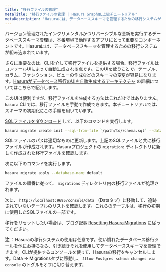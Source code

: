```yaml
---
title: "移行ファイルの管理"
metaTitle: "移行ファイルの管理 | Hasura GraphQL上級チュートリアル"
metaDescription: "Hasuraには、データベーススキーマを管理するための移行システムが組み込まれています。バージョン管理されたインクリメンタルかつリバーシブルな更新を実行するデータベーススキーマ管理は、本番環境で動作するアプリにとって重要なコンポーネントです。"
---
```


バージョン管理されたインクリメンタルかつリバーシブルな更新を実行するデータベーススキーマ管理は、本番環境で動作するアプリにとって重要なコンポーネントです。Hasuraには、データベーススキーマを管理するための移行システムが組み込まれています。

さらに重要なのは、CLIを介して移行ファイルを提供する場合、移行ファイルはコンソールUIによって自動生成される点です。このUIを使うことで、テーブル、カラム、ファンクション、ビューの作成などのスキーマの変更が容易になります。[Hasuraがデータベース移行のUIを自動生成するアーキテクチャ](https://hasura.io/blog/building-a-ui-for-postgresql-database-migrations/) の詳細についてはこちらで紹介します。

このUIは便利ですが、移行ファイルを生成する方法はこれだけではありません。`hasura` CLIでは、移行ファイルを手動で作成できます。本チュートリアルでは、スキーマの初期化にこの手順を用いています。

[SQLファイルをダウンロード](https://raw.githubusercontent.com/hasura/learn-graphql/master/tutorials/backend/hasura-advanced/sql/slack-schema.sql) して、以下のコマンドを実行します。

```bash
hasura migrate create init --sql-from-file `/path/to/schema.sql` --database-name default
```

SQLファイルのパスは適切なものに更新します。上記のSQLファイルと共に移行ファイルが作成されます。Hasuraプロジェクトの `migrations` ディレクトリに新しく作成された移行ファイルを確認します。

次に以下のコマンドを実行します。

```bash
hasura migrate apply --database-name default
```

ファイルの順番に従って、 `migrations` ディレクトリ内の移行ファイルが処理されます。

次に、 `http://localhost:9695/console/data` （Dataタブ）に移動して、追跡されていないテーブルのリストを確認します。これらのテーブルは、移行の初期に使用したSQLファイルの一部です。

移行をリセットしたい場合は、ブログ記事 [Resetting Hasura Migrations](https://hasura.io/blog/resetting-hasura-migrations/) に従ってください。

**注** ：Hasuraの移行システムの使用は任意です。使い慣れたデータベース移行ツールを他にお持ちなら、引き続きそれを使用してデータベーススキーマを管理できます。CLIが提供するコンソールを使って、Hasuraの移行をキャンセルします。Data -> Migrationsタブに移動し、 `Allow Postgres schema changes via console` のトグルをオフに切り替えます。
